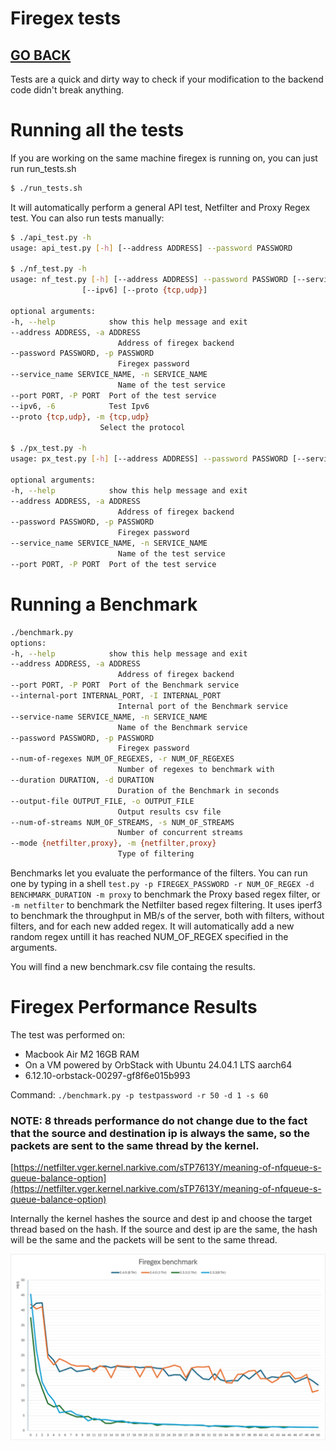 # Firegex tests

## [GO BACK](../README.md)

Tests are a quick and dirty way to check if your modification to the backend code didn't break anything.

# Running all the tests
If you are working on the same machine firegex is running on, you can just run run_tests.sh
```bash
$ ./run_tests.sh
```
It will automatically perform a general API test, Netfilter and Proxy Regex test. 
You can also run tests manually:
```bash
$ ./api_test.py -h
usage: api_test.py [-h] [--address ADDRESS] --password PASSWORD

$ ./nf_test.py -h
usage: nf_test.py [-h] [--address ADDRESS] --password PASSWORD [--service_name SERVICE_NAME] [--port PORT]
                [--ipv6] [--proto {tcp,udp}]

optional arguments:
-h, --help            show this help message and exit
--address ADDRESS, -a ADDRESS
                        Address of firegex backend
--password PASSWORD, -p PASSWORD
                        Firegex password
--service_name SERVICE_NAME, -n SERVICE_NAME
                        Name of the test service
--port PORT, -P PORT  Port of the test service
--ipv6, -6            Test Ipv6
--proto {tcp,udp}, -m {tcp,udp}
                    Select the protocol

$ ./px_test.py -h
usage: px_test.py [-h] [--address ADDRESS] --password PASSWORD [--service_name SERVICE_NAME] [--port PORT]

optional arguments:
-h, --help            show this help message and exit
--address ADDRESS, -a ADDRESS
                        Address of firegex backend
--password PASSWORD, -p PASSWORD
                        Firegex password
--service_name SERVICE_NAME, -n SERVICE_NAME
                        Name of the test service
--port PORT, -P PORT  Port of the test service
```
# Running a Benchmark
```bash
./benchmark.py
options:
-h, --help            show this help message and exit
--address ADDRESS, -a ADDRESS
                        Address of firegex backend
--port PORT, -P PORT  Port of the Benchmark service
--internal-port INTERNAL_PORT, -I INTERNAL_PORT
                        Internal port of the Benchmark service
--service-name SERVICE_NAME, -n SERVICE_NAME
                        Name of the Benchmark service
--password PASSWORD, -p PASSWORD
                        Firegex password
--num-of-regexes NUM_OF_REGEXES, -r NUM_OF_REGEXES
                        Number of regexes to benchmark with
--duration DURATION, -d DURATION
                        Duration of the Benchmark in seconds
--output-file OUTPUT_FILE, -o OUTPUT_FILE
                        Output results csv file
--num-of-streams NUM_OF_STREAMS, -s NUM_OF_STREAMS
                        Number of concurrent streams
--mode {netfilter,proxy}, -m {netfilter,proxy}
                        Type of filtering
```
Benchmarks let you evaluate the performance of the filters. You can run one by typing in a shell  ```test.py -p FIREGEX_PASSWORD -r NUM_OF_REGEX -d BENCHMARK_DURATION -m proxy``` to benchmark the Proxy based regex filter, or ``` -m netfilter ``` to benchmark the Netfilter based regex filtering.
It uses iperf3 to benchmark the throughput in MB/s of the server, both with filters, without filters, and for each new added regex. It will automatically add a new random regex untill it has reached NUM_OF_REGEX specified in the arguments. 

You will find a new benchmark.csv file containg the results.

# Firegex Performance Results

The test was performed on:
- Macbook Air M2 16GB RAM
- On a VM powered by OrbStack with Ubuntu 24.04.1 LTS aarch64
- 6.12.10-orbstack-00297-gf8f6e015b993

Command: `./benchmark.py -p testpassword -r 50 -d 1 -s 60`

### NOTE: 8 threads performance do not change due to the fact that the source and destination ip is always the same, so the packets are sent to the same thread by the kernel.
[https://netfilter.vger.kernel.narkive.com/sTP7613Y/meaning-of-nfqueue-s-queue-balance-option](https://netfilter.vger.kernel.narkive.com/sTP7613Y/meaning-of-nfqueue-s-queue-balance-option)

Internally the kernel hashes the source and dest ip and choose the target thread based on the hash. If the source and dest ip are the same, the hash will be the same and the packets will be sent to the same thread.

![Firegex Benchmark](results/Benchmark-chart.png)
